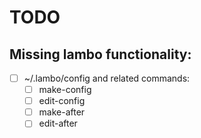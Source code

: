# TODO

## Missing lambo functionality:
- [ ] ~/.lambo/config and related commands:
  - [ ] make-config
  - [ ] edit-config
  - [ ] make-after
  - [ ] edit-after
